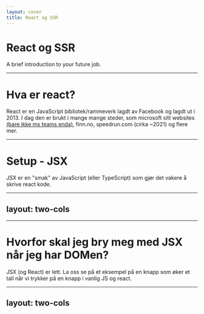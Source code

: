 ```yaml
---
layout: cover
title: React og SSR
---
```


# React og SSR
A brief introduction to your future job.

---

# Hva er react?

React er en JavaScript bibliotek/rammeverk lagdt av Facebook og lagdt ut i 2013. I dag den er brukt i mange mange steder, som microsoft sitt websites [(bare ikke ms teams enda)](https://twitter.com/rishmsft/status/1408085784016539653), finn.no, speedrun.com (cirka ~2021) og flere mer.

---

# Setup - JSX
JSX er en "smak" av JavaScript (eller TypeScript) som gjør det vakere å skrive react kode. 

<!--
Først trenger du en "kompilator" fra JSX til vanlig JavaScript. Jeg skrev min egen [liten skript](../compiler.ts) med [deno](https://deno.land) og [swc](https://deno.land/x/swc), men vanlig vis skal du se mange kompilatorer, som webpack, babel, eller TypeScript (som deno bruker hvis `--no-check` er **ikke** brukt, eller så bruker den swc som er en rust ting blah blah ikke viktig)

JSX sitt mål er å få dine visuele og logikk regler sammen i et fil. Den bruker XML (eller HTML) syntax i JavaScript for å gjøre det veldig lett å forstå. 

Det er best forklært med en eksempel. 
-->

---
layout: two-cols
---

<template v-slot:default>

- JSX

```jsx {all|4-10}
/** @jsx h */
import { h, render } from "https://esm.sh/preact";

function Index() {
  return (
    <p id="msg">
      Hello, world!
    </p>
  );
}

render(<Index />, document.getElementById("react"));
```
</template>
<template v-slot:right>

- Vanilla

```js {all|3-9}
import { h, render } from "https://esm.sh/preact";

function Index() {
  return (
    h("p", {
      id: "msg",
    }, "Hello, world!")
  );
}

render(h(Index, null), document.getElementById("react"));
```
</template>

---

# Hvorfor skal jeg bry meg med JSX når jeg har DOMen?

JSX (og React) er lett. La oss se på et eksempel på en knapp som øker et tall når vi trykker på en knapp i vanlig JS og react.

---
layout: two-cols
---

<template v-slot:default>

- React

```jsx
/**
 * @jsx h
 * @jsxFrag Fragment
 */
import { Fragment, h, render } from "https://esm.sh/preact";
import { useState } from "https://esm.sh/preact/hooks";

function Index() {
  const [number, setNumber] = useState(0);
  return (
    <>
      <p>
        Hello, world!
        <br />
        {number}
      </p>
      <button onClick={() => setNumber(number + 1)}>
        Click me
      </button>
    </>
  );
}

render(<Index />, document.getElementById("react"));
```
</template>
<template v-slot:right>

- Vanlilla

```js
let number = 0;
const numberEl = document.createElement("p");
const buttonEl = document.createElement("button");
const targetEl = document.getElementById("vanilla");

numberEl.innerText = number;
buttonEl.onclick = () => numberEl.innerText = ++number;
buttonEl.innerText = "Press me!";
targetEl.innerHTML = `Hello, world`;

targetEl.appendChild(numberEl);
targetEl.appendChild(buttonEl);
```
</template>

<!--
Her fra skal eksempler bare øke i komplessitet, med bruk av react hooks, som `useEffect` som lar deg kjøre funksjoner når variabler endrer, ting som er mulig i vanilla JS, men da må du gjenoppfinne hjulet når det kommer om event handling.
-->
